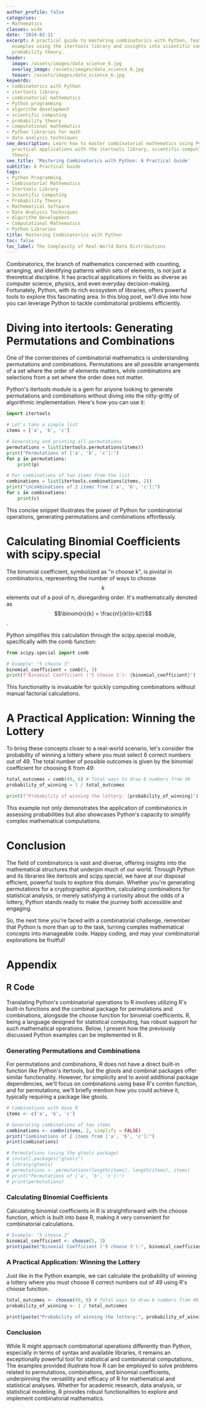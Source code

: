 ```yaml
---
author_profile: false
categories:
- Mathematics
classes: wide
date: '2024-02-11'
excerpt: A practical guide to mastering combinatorics with Python, featuring hands-on
  examples using the itertools library and insights into scientific computing and
  probability theory.
header:
  image: /assets/images/data_science_6.jpg
  overlay_image: /assets/images/data_science_6.jpg
  teaser: /assets/images/data_science_6.jpg
keywords:
- combinatorics with Python
- itertools library
- combinatorial mathematics
- Python programming
- algorithm development
- scientific computing
- probability theory
- computational mathematics
- Python libraries for math
- data analysis techniques
seo_description: Learn how to master combinatorial mathematics using Python. Explore
  practical applications with the itertools library, scientific computing, and probability
  theory.
seo_title: 'Mastering Combinatorics with Python: A Practical Guide'
subtitle: A Practical Guide
tags:
- Python Programming
- Combinatorial Mathematics
- Itertools Library
- Scientific Computing
- Probability Theory
- Mathematical Software
- Data Analysis Techniques
- Algorithm Development
- Computational Mathematics
- Python Libraries
title: Mastering Combinatorics with Python
toc: false
toc_label: The Complexity of Real-World Data Distributions
---
```


Combinatorics, the branch of mathematics concerned with counting, arranging, and identifying patterns within sets of elements, is not just a theoretical discipline. It has practical applications in fields as diverse as computer science, physics, and even everyday decision-making. Fortunately, Python, with its rich ecosystem of libraries, offers powerful tools to explore this fascinating area. In this blog post, we'll dive into how you can leverage Python to tackle combinatorial problems efficiently.

# Diving into itertools: Generating Permutations and Combinations

One of the cornerstones of combinatorial mathematics is understanding permutations and combinations. Permutations are all possible arrangements of a set where the order of elements matters, while combinations are selections from a set where the order does not matter.

Python's itertools module is a gem for anyone looking to generate permutations and combinations without diving into the nitty-gritty of algorithmic implementation. Here's how you can use it:

```python
import itertools

# Let's take a simple list
items = ['a', 'b', 'c']

# Generating and printing all permutations
permutations = list(itertools.permutations(items))
print("Permutations of ['a', 'b', 'c']:")
for p in permutations:
    print(p)

# For combinations of two items from the list
combinations = list(itertools.combinations(items, 2))
print("\nCombinations of 2 items from ['a', 'b', 'c']:")
for c in combinations:
    print(c)

```

This concise snippet illustrates the power of Python for combinatorial operations, generating permutations and combinations effortlessly.

# Calculating Binomial Coefficients with scipy.special

The binomial coefficient, symbolized as "n choose k", is pivotal in combinatorics, representing the number of ways to choose $$k$$ elements out of a pool of n, disregarding order. It's mathematically denoted as $$\binom{n}{k} = \frac{n!}{k!(n-k)!}$$. 

Python simplifies this calculation through the scipy.special module, specifically with the comb function:

```python
from scipy.special import comb

# Example: "5 choose 3"
binomial_coefficient = comb(5, 3)
print(f"Binomial Coefficient ('5 choose 3'): {binomial_coefficient}")
```

This functionality is invaluable for quickly computing combinations without manual factorial calculations.

# A Practical Application: Winning the Lottery

To bring these concepts closer to a real-world scenario, let's consider the probability of winning a lottery where you must select 6 correct numbers out of 49. The total number of possible outcomes is given by the binomial coefficient for choosing 6 from 49:

```python
total_outcomes = comb(49, 6) # Total ways to draw 6 numbers from 49
probability_of_winning = 1 / total_outcomes

print(f"Probability of winning the lottery: {probability_of_winning}")
```

This example not only demonstrates the application of combinatorics in assessing probabilities but also showcases Python's capacity to simplify complex mathematical computations.

# Conclusion

The field of combinatorics is vast and diverse, offering insights into the mathematical structures that underpin much of our world. Through Python and its libraries like itertools and scipy.special, we have at our disposal efficient, powerful tools to explore this domain. Whether you're generating permutations for a cryptographic algorithm, calculating combinations for statistical analysis, or merely satisfying a curiosity about the odds of a lottery, Python stands ready to make the journey both accessible and engaging.

So, the next time you're faced with a combinatorial challenge, remember that Python is more than up to the task, turning complex mathematical concepts into manageable code. Happy coding, and may your combinatorial explorations be fruitful!

# Appendix

## R Code

Translating Python's combinatorial operations to R involves utilizing R's built-in functions and the combinat package for permutations and combinations, alongside the choose function for binomial coefficients. R, being a language designed for statistical computing, has robust support for such mathematical operations. Below, I present how the previously discussed Python examples can be implemented in R.

### Generating Permutations and Combinations

For permutations and combinations, R does not have a direct built-in function like Python's itertools, but the gtools and combinat packages offer similar functionality. However, for simplicity and to avoid additional package dependencies, we'll focus on combinations using base R's combn function, and for permutations, we'll briefly mention how you could achieve it, typically requiring a package like gtools.

```R
# Combinations with base R
items <- c('a', 'b', 'c')

# Generating combinations of two items
combinations <- combn(items, 2, simplify = FALSE)
print("Combinations of 2 items from ['a', 'b', 'c']:")
print(combinations)

# Permutations (using the gtools package)
# install.packages("gtools")
# library(gtools)
# permutations <- permutations(length(items), length(items), items)
# print("Permutations of ['a', 'b', 'c']:")
# print(permutations)
```

### Calculating Binomial Coefficients

Calculating binomial coefficients in R is straightforward with the choose function, which is built into base R, making it very convenient for combinatorial calculations.
```R
# Example: "5 choose 3"
binomial_coefficient <- choose(5, 3)
print(paste("Binomial Coefficient ('5 choose 3'):", binomial_coefficient))
```

### A Practical Application: Winning the Lottery

Just like in the Python example, we can calculate the probability of winning a lottery where you must choose 6 correct numbers out of 49 using R's choose function.

```R
total_outcomes <- choose(49, 6) # Total ways to draw 6 numbers from 49
probability_of_winning <- 1 / total_outcomes

print(paste("Probability of winning the lottery:", probability_of_winning))
```

### Conclusion

While R might approach combinatorial operations differently than Python, especially in terms of syntax and available libraries, it remains an exceptionally powerful tool for statistical and combinatorial computations. The examples provided illustrate how R can be employed to solve problems related to permutations, combinations, and binomial coefficients, underpinning the versatility and efficacy of R for mathematical and statistical analyses. Whether for academic research, data analysis, or statistical modeling, R provides robust functionalities to explore and implement combinatorial mathematics.